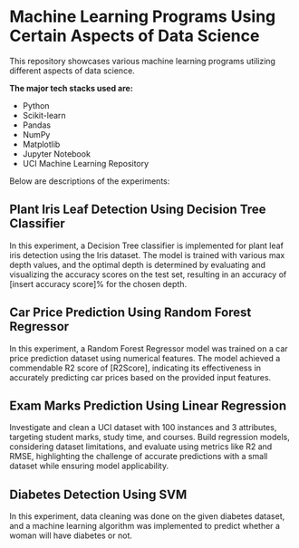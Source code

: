 # Machine Learning Programs Using Certain Aspects of Data Science
<p>
  This repository showcases various machine learning programs utilizing different aspects of data science. 
</p>

**The major tech stacks used are:**
- Python
- Scikit-learn
- Pandas
- NumPy
- Matplotlib
- Jupyter Notebook
- UCI Machine Learning Repository
<p>  
  Below are descriptions of the experiments:
</p>

## Plant Iris Leaf Detection Using Decision Tree Classifier
<p>
  In this experiment, a Decision Tree classifier is implemented for plant leaf iris detection using the Iris dataset. The model is trained with various max depth values, and the optimal depth is determined by evaluating and visualizing the accuracy scores on the test set, resulting in an accuracy of [insert accuracy score]% for the chosen depth.
</p>

## Car Price Prediction Using Random Forest Regressor
<p>
  In this experiment, a Random Forest Regressor model was trained on a car price prediction dataset using numerical features. The model achieved a commendable R2 score of [R2Score], indicating its effectiveness in accurately predicting car prices based on the provided input features.
</p>

## Exam Marks Prediction Using Linear Regression
<p>
  Investigate and clean a UCI dataset with 100 instances and 3 attributes, targeting student marks, study time, and courses. Build regression models, considering dataset limitations, and evaluate using metrics like R2 and RMSE, highlighting the challenge of accurate predictions with a small dataset while ensuring model applicability.
</p>

## Diabetes Detection Using SVM
<p>
 In this experiment, data cleaning was done on the given diabetes dataset, and a machine learning algorithm was implemented to predict whether a woman will have diabetes or not.
</p>
